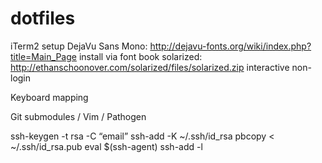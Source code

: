 # dotfiles

iTerm2 setup
	DejaVu Sans Mono: http://dejavu-fonts.org/wiki/index.php?title=Main_Page
	install via font book
	solarized: http://ethanschoonover.com/solarized/files/solarized.zip
	interactive non-login

Keyboard mapping

Git submodules / Vim / Pathogen

ssh-keygen -t rsa -C “email”
ssh-add -K ~/.ssh/id_rsa
pbcopy < ~/.ssh/id_rsa.pub
eval $(ssh-agent)
ssh-add -l
